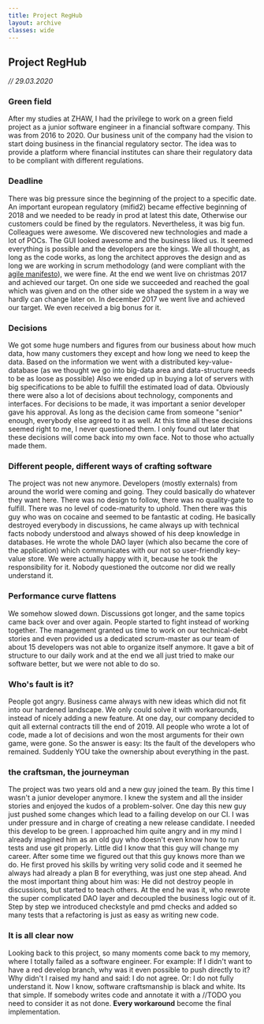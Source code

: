 ```yaml
---
title: Project RegHub
layout: archive
classes: wide
---
```


## Project RegHub
*// 29.03.2020*

### Green field
After my studies at ZHAW, I had the privilege to work on a green field project as a junior software engineer in a financial software company. This was from 2016 to 2020.
Our business unit of the company had the vision to start doing business in the financial regulatory sector. 
The idea was to provide a platform where financial institutes can share their regulatory data to be compliant with different regulations. 

### Deadline
There was big pressure since the beginning of the project to a specific date. An important european regulatory (mifid2) became effective beginning of 2018 and we needed to be ready in prod at latest this date, 
Otherwise our customers could be fined by the regulators.
Nevertheless, it was big fun. Colleagues were awesome. We discovered new technologies and made a lot of POCs. The GUI looked awesome and the business liked us. It seemed everything is possible and the developers are the kings. 
We all thought, as long as the code works, as long the architect approves the design and as long we are working in scrum methodology (and were compliant with the [agile manifesto](https://agilemanifesto.org/)), we were fine.
At the end we went live on christmas 2017 and achieved our target. On one side we succeeded and reached the goal which was given and on the other side we shaped the system in a way we hardly can change later on.
In december 2017 we went live and achieved our target. We even received a big bonus for it.

### Decisions
We got some huge numbers and figures from our business about how much data, how many customers they except and how long we need to keep the data.
Based on the information we went with a distributed key-value-database (as we thought we go into big-data area and data-structure needs to be as loose as possible)
Also we ended up in buying a lot of servers with big specifications to be able to fulfill the estimated load of data.
Obviously there were also a lot of decisions about technology, components and interfaces.
For decisions to be made, it was important a senior developer gave his approval. As long as the decision came from someone "senior" enough, everybody else agreed to it as well. 
At this time all these decisions seemed right to me, I never questioned them. I only found out later that these decisions will come back into my own face. Not to those who actually made them.

### Different people, different ways of crafting software
The project was not new anymore. Developers (mostly externals) from around the world were coming and going. They could basically do whatever they want here. There was no design to follow, there was no quality-gate to fulfill. 
There was no level of code-maturity to uphold.
Then there was this guy who was on cocaine and seemed to be fantastic at coding. He basically destroyed everybody in discussions, he came always up with technical facts nobody understood and always showed of his deep knowledge in databases.
He wrote the whole DAO layer (which also became the core of the application) which communicates with our not so user-friendly key-value store. 
We were actually happy with it, because he took the responsibility for it. Nobody questioned the outcome nor did we really understand it.
 
### Performance curve flattens
We somehow slowed down. Discussions got longer, and the same topics came back over and over again. People started to fight instead of working together.
The management granted us time to work on our technical-debt stories and even provided us a dedicated scrum-master as our team of about 15 developers was not able to organize itself anymore. 
It gave a bit of structure to our daily work and at the end we all just tried to make our software better, but we were not able to do so. 

### Who's fault is it? 
People got angry. Business came always with new ideas which did not fit into our hardened landscape. We only could solve it with workarounds, instead of nicely adding a new feature. 
At one day, our company decided to quit all external contracts till the end of 2019. All people who wrote a lot of code, made a lot of decisions and won the most arguments for their own game, were gone.
So the answer is easy: Its the fault of the developers who remained. Suddenly YOU take the ownership about everything in the past.

### the craftsman, the journeyman
The project was two years old and a new guy joined the team. By this time I wasn't a junior developer anymore. I knew the system and all the insider stories and enjoyed the kudos of a problem-solver. 
One day this new guy just pushed some changes which lead to a failing develop on our CI. I was under pressure and in charge of creating a new release candidate. I needed this develop to be green.
I approached him quite angry and in my mind I already imagined him as an old guy who doesn't even know how to run tests and use git properly. Little did I know that this guy will change my career.
After some time we figured out that this guy knows more than we do. He first proved his skills by writing very solid code and it seemed he always had already a plan B for everything, was just one step ahead.
And the most important thing about him was: He did not destroy people in discussions, but started to teach others. 
At the end he was it, who rewrote the super complicated DAO layer and decoupled the business logic out of it. Step by step we introduced checkstyle and pmd checks and added so many tests that a refactoring is just as easy as writing new code.  

### It is all clear now
Looking back to this project, so many moments come back to my memory, where I totally failed as a software engineer. 
For example: If I didn't want to have a red develop branch, why was it even possible to push directly to it? 
Why didn't I raised my hand and said: I do not agree. Or: I do not fully understand it.
Now I know, software craftsmanship is black and white. Its that simple. If somebody writes code and annotate it with a //TODO you need to consider it as not done. **Every workaround** become the final implementation.